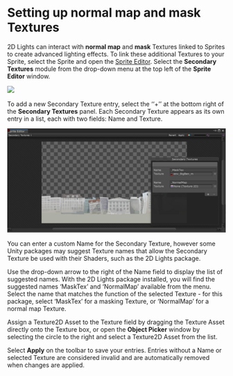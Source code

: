 # Setting up normal map and mask Textures

2D Lights can interact with __normal map__ and __mask__ Textures linked to Sprites to create advanced lighting effects. To link these additional Textures to your Sprite, select the Sprite and open the [Sprite Editor](https://docs.unity3d.com/Manual/SpriteEditor.html). Select the __Secondary Textures__ module from the drop-down menu at the top left of the __Sprite Editor__ window.

![](images\image_5.png)

To add a new Secondary Texture entry, select the ‘‘+’’ at the bottom right of the __Secondary Textures__ panel. Each Secondary Texture appears as its own entry in a list, each with two fields: Name and Texture.

![](Images/2D/image_6.png)

You can enter a custom Name for the Secondary Texture, however some Unity packages may suggest Texture names that allow the Secondary Texture be used with their Shaders, such as the 2D Lights package.

Use the drop-down arrow to the right of the Name field to display the list of suggested names. With the 2D Lights package installed, you will find the suggested names ‘MaskTex’ and ‘NormalMap’ available from the menu. Select the name that matches the function of the selected Texture - for this package, select ‘MaskTex’ for a masking Texture, or ‘NormalMap’ for a normal map Texture.

Assign a Texture2D Asset to the Texture field by dragging the Texture Asset directly onto the Texture box, or open the __Object Picker__ window by selecting the circle to the right and select a Texture2D Asset from the list.

Select __Apply__ on the toolbar to save your entries. Entries without a Name or selected Texture are considered invalid and are automatically removed when changes are applied.
